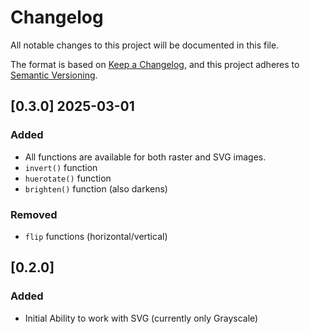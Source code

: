 # Changelog

All notable changes to this project will be documented in this file.

The format is based on [Keep a Changelog](https://keepachangelog.com/en/1.1.0/),
and this project adheres to [Semantic Versioning](https://semver.org/spec/v2.0.0.html).

## [0.3.0] 2025-03-01

### Added

- All functions are available for both raster and SVG images.
- `invert()` function
- `huerotate()` function
- `brighten()` function (also darkens)

### Removed

- `flip` functions (horizontal/vertical)

## [0.2.0]

### Added

- Initial Ability to work with SVG (currently only Grayscale)
